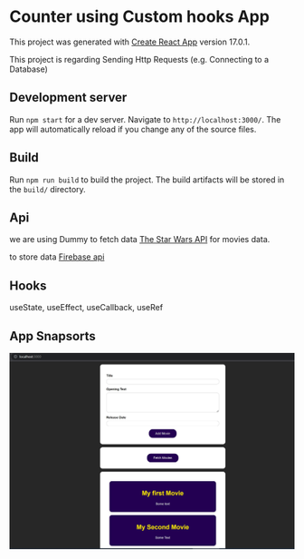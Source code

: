 # Counter using Custom hooks App

This project was generated with [Create React App](https://reactjs.org/docs/create-a-new-react-app.html) version 17.0.1.

This project is regarding Sending Http Requests (e.g. Connecting to a Database)

## Development server

Run `npm start` for a dev server. Navigate to `http://localhost:3000/`. The app will automatically reload if you change any of the source files.

## Build

Run `npm run build` to build the project. The build artifacts will be stored in the `build/` directory.

## Api
we are using Dummy to fetch data [The Star Wars API](https://swapi.dev/) for movies data.

to store data [Firebase api](https://react-http-9b710-default-rtdb.firebaseio.com/) 

## Hooks
useState, useEffect, useCallback, useRef


## App Snapsorts
![Movies Home Page and Add movies](https://github.com/vishal002/movies-app/blob/master/public/home_page.jpg?raw=true)
